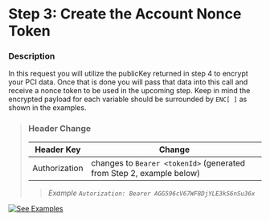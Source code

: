 # Step 3: Create the Account Nonce Token

### Description
In this request you will utilize the publicKey returned in step 4 to encrypt your PCI data. Once that is done you will pass that data into this call and receive a nonce token to be used in the upcoming step. Keep in mind the encrypted payload for each variable should be surrounded by `ENC[ ]` as shown in the examples.

<!-- theme: failure -->
>### **Header Change**
>| Header Key | Change |
>| ---------- | ------ |
>| Authorization |  changes to `Bearer <tokenId>` (generated from Step 2, example below) |
>
>> *Example `Autorization: Bearer AGG596cV67WF8DjYLE3kS6nSu36x`*

[![See Examples](../../../../assets/images/button.png)]()